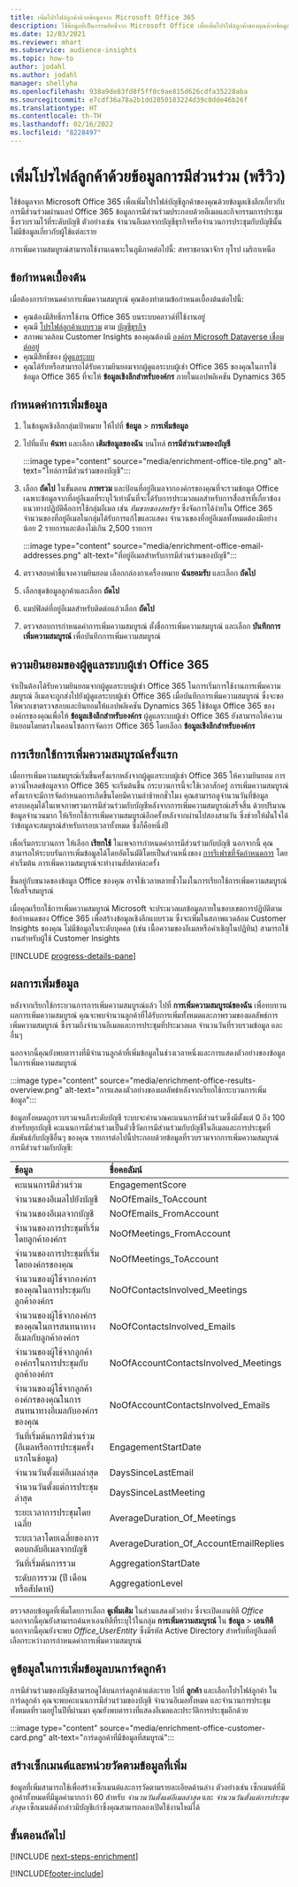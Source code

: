 ```yaml
---
title: เพิ่มโปรไฟล์ลูกค้าด้วยข้อมูลจาก Microsoft Office 365
description: ใช้ข้อมูลที่เป็นกรรมสิทธิ์จาก Microsoft Office เพื่อเพิ่มโปรไฟล์ลูกค้าของคุณด้วยข้อมูลการมีส่วนร่วม
ms.date: 12/03/2021
ms.reviewer: mhart
ms.subservice: audience-insights
ms.topic: how-to
author: jodahl
ms.author: jodahl
manager: shellyha
ms.openlocfilehash: 938a9de83fd8f5ff0c9ae815d626cdfa35228aba
ms.sourcegitcommit: e7cdf36a78a2b1dd2850183224d39c8dde46b26f
ms.translationtype: HT
ms.contentlocale: th-TH
ms.lasthandoff: 02/16/2022
ms.locfileid: "8228497"
---
```

# <a name="enrich-customer-profiles-with-engagement-data-preview"></a>เพิ่มโปรไฟล์ลูกค้าด้วยข้อมูลการมีส่วนร่วม (พรีวิว)

ใช้ข้อมูลจาก Microsoft Office 365 เพื่อเพิ่มโปรไฟล์บัญชีลูกค้าของคุณด้วยข้อมูลเชิงลึกเกี่ยวกับการมีส่วนร่วมผ่านแอป Office 365 ข้อมูลการมีส่วนร่วมประกอบด้วยอีเมลและกิจกรรมการประชุมซึ่งรวบรวมไว้ที่ระดับบัญชี ตัวอย่างเช่น จำนวนอีเมลจากบัญชีธุรกิจหรือจำนวนการประชุมกับบัญชีนั้น ไม่มีข้อมูลเกี่ยวกับผู้ใช้แต่ละราย 

การเพิ่มความสมบูรณ์สามารถใช้งานเฉพาะในภูมิภาคต่อไปนี้: สหราชอาณาจักร ยุโรป เมริกาเหนือ

## <a name="prerequisites"></a>ข้อกำหนดเบื้องต้น

เมื่อต้องการกำหนดค่าการเพิ่มความสมบูรณ์ คุณต้องทำตามข้อกำหนดเบื้องต้นต่อไปนี้:

- คุณต้องมีสิทธิ์การใช้งาน Office 365 บนระบบคลาวด์ที่ใช้งานอยู่
- คุณมี [โปรไฟล์ลูกค้าแบบรวม](customer-profiles.md) ตาม [บัญชีธุรกิจ](work-with-business-accounts.md)
- สภาพแวดล้อม Customer Insights ของคุณต้องมี [องค์กร Microsoft Dataverse เชื่อมต่ออยู่](create-environment.md#step-3-connect-to-microsoft-dataverse)
- คุณมีสิทธิ์ของ [ผู้ดูแลระบบ](permissions.md#administrator)
- คุณได้รับหรือสามารถได้รับความยินยอมจากผู้ดูแลระบบผู้เช่า Office 365 ของคุณในการใช้ข้อมูล Office 365 ที่จะให้ **ข้อมูลเชิงลึกสำหรับองค์กร** ภายในแอปพลิเคชัน Dynamics 365

## <a name="configure-the-enrichment"></a>กำหนดค่าการเพิ่มข้อมูล

1. ในข้อมูลเชิงลึกกลุ่มเป้าหมาย ให้ไปที่ **ข้อมูล** > **การเพิ่มข้อมูล**

1. ไปที่แท็บ **ค้นหา** และเลือก **เติมข้อมูลของฉัน** บนไทล์ **การมีส่วนร่วมของบัญชี**

   :::image type="content" source="media/enrichment-office-tile.png" alt-text="ไทล์การมีส่วนร่วมของบัญชี":::
   
1. เลือก **ถัดไป** ในขั้นตอน **ภาพรวม** และป้อนที่อยู่อีเมลจากองค์กรของคุณที่จะรวมข้อมูล Office เฉพาะข้อมูลจากที่อยู่อีเมลที่ระบุไว้เท่านั้นที่จะได้รับการประมวลผลสำหรับการสื่อสารที่เกี่ยวข้อง แนวทางปฏิบัติคือการใช้กลุ่มอีเมล เช่น *ทีมขายของสหรัฐฯ* ซึ่งจัดการได้ง่ายใน Office 365 จำนวนของที่อยู่อีเมลในกลุ่มได้รับการแก้ไขและแสดง จำนวนของที่อยู่อีเมลทั้งหมดต้องมีอย่างน้อย 2 รายการและต้องไม่เกิน 2,500 รายการ

   :::image type="content" source="media/enrichment-office-email-addresses.png" alt-text="ที่อยู่อีเมลสำหรับการมีส่วนร่วมของบัญชี":::

1. ตรวจสอบคำชี้แจงความยินยอม เลือกกล่องกาเครื่องหมาย **ฉันยอมรับ** และเลือก **ถัดไป**

1. เลือกชุดข้อมูลลูกค้าและเลือก **ถัดไป**

1. แมปฟิลด์ที่อยู่อีเมลสำหรับติดต่อแล้วเลือก **ถัดไป**

1. ตรวจสอบการกำหนดค่าการเพิ่มความสมบูรณ์ ตั้งชื่อการเพิ่มความสมบูรณ์ และเลือก **บันทึกการเพิ่มความสมบูรณ์** เพื่อบันทึกการเพิ่มความสมบูรณ์

## <a name="office-365-tenant-administrator-consent"></a>ความยินยอมของผู้ดูแลระบบผู้เช่า Office 365

จำเป็นต้องได้รับความยินยอมจากผู้ดูแลระบบผู้เช่า Office 365 ในการเริ่มการใช้งานการเพิ่มความสมบูรณ์ อีเมลจะถูกส่งไปยังผู้ดูแลระบบผู้เช่า Office 365 เมื่อบันทึกการเพิ่มความสมบูรณ์ ซึ่งจะขอให้พวกเขาตรวจสอบและยินยอมให้แอปพลิเคชัน Dynamics 365 ใช้ข้อมูล Office 365 ขององค์กรของคุณเพื่อให้ **ข้อมูลเชิงลึกสำหรับองค์กร** ผู้ดูแลระบบผู้เช่า Office 365 ยังสามารถให้ความยินยอมโดยตรงในคอนโซลการจัดการ Office 365 โดยเลือก **ข้อมูลเชิงลึกสำหรับองค์กร**

## <a name="running-the-enrichment-for-the-first-time"></a>การเรียกใช้การเพิ่มความสมบูรณ์ครั้งแรก

เมื่อการเพิ่มความสมบูรณ์เริ่มขึ้นครั้งแรกหลังจากผู้ดูแลระบบผู้เช่า Office 365 ให้ความยินยอม การดาวน์โหลดข้อมูลจาก Office 365 จะเริ่มต้นขึ้น กระบวนการนี้จะใช้เวลาสักครู่ การเพิ่มความสมบูรณ์ครั้งแรกจะมีการจัดกำหนดการเกิดขึ้นโดยมีความล่าช้าหกชั่วโมง คุณสามารถดูจำนวนวันที่ข้อมูลครอบคลุมได้ในเพจภาพรวมการมีส่วนร่วมกับบัญชีหลังจากการเพิ่มความสมบูรณ์เสร็จสิ้น ด้วยปริมาณข้อมูลจำนวนมาก ให้เรียกใช้การเพิ่มความสมบูรณ์อีกครั้งหลังจากผ่านไปสองสามวัน ซึ่งช่วยให้มั่นใจได้ว่าข้อมูลจะสมบูรณ์สำหรับกรอบเวลาทั้งหมด ซึ่งก็คือหนึ่งปี

เพื่อเริ่มกระบวนการ ให้เลือก **เรียกใช้** ในเพจการกำหนดค่าการมีส่วนร่วมกับบัญชี นอกจากนี้ คุณสามารถให้ระบบรันการเพิ่มข้อมูลได้โดยอัตโนมัติโดยเป็นส่วนหนึ่งของ [การรีเฟรชที่จัดกำหนดการ](system.md#schedule-tab) โดยค่าเริ่มต้น การเพิ่มความสมบูรณ์จะทำงานสัปดาห์ละครั้ง

ขึ้นอยู่กับขนาดของข้อมูล Office ของคุณ อาจใช้เวลาหลายชั่วโมงในการเรียกใช้การเพิ่มความสมบูรณ์ให้เสร็จสมบูรณ์

เมื่อคุณเรียกใช้การเพิ่มความสมบูรณ์ Microsoft จะประมวลผลข้อมูลภายในขอบเขตการปฏิบัติตามข้อกำหนดของ Office 365 เพื่อสร้างข้อมูลเชิงลึกแบบรวม ซึ่งจะเพิ่มในสภาพแวดล้อม Customer Insights ของคุณ ไม่มีข้อมูลในระดับบุคคล (เช่น เนื้อความของอีเมลหรือคำเชิญในปฏิทิน) สามารถใช้งานสำหรับผู้ใช้ Customer Insights 

[!INCLUDE [progress-details-pane](../includes/progress-details-pane.md)]

## <a name="enrichment-results"></a>ผลการเพิ่มข้อมูล

หลังจากเรียกใช้กระบวนการการเพิ่มความสมบูรณ์แล้ว ไปที่ **การเพิ่มความสมบูรณ์ของฉัน** เพื่อทบทวนผลการเพิ่มความสมบูรณ์ คุณจะพบจำนวนลูกค้าที่ได้รับการเพิ่มทั้งหมดและภาพรวมของผลลัพธ์การเพิ่มความสมบูรณ์ ซึ่งรวมถึงจำนวนอีเมลและการประชุมที่ประมวลผล จำนวนวันที่รวบรวมข้อมูล และอื่นๆ

นอกจากนี้คุณยังพบตารางที่มีจำนวนลูกค้าที่เพิ่มข้อมูลในช่วงเวลาหนึ่งและการแสดงตัวอย่างของข้อมูลในการเพิ่มความสมบูรณ์  

:::image type="content" source="media/enrichment-office-results-overview.png" alt-text="การแสดงตัวอย่างของผลลัพธ์หลังจากเรียกใช้กระบวนการเพิ่มข้อมูล":::

ข้อมูลทั้งหมดถูกรวบรวมจนถึงระดับบัญชี ระบบจะคำนวณคะแนนการมีส่วนร่วมซึ่งมีตั้งแต่ 0 ถึง 100 สำหรับทุกบัญชี คะแนนการมีส่วนร่วมเป็นตัวชี้วัดการมีส่วนร่วมกับบัญชีในอีเมลและการประชุมที่สัมพันธ์กับบัญชีอื่นๆ ของคุณ รายการต่อไปนี้ประกอบด้วยข้อมูลที่รวบรวมจากการเพิ่มความสมบูรณ์การมีส่วนร่วมกับบัญชี:



| ข้อมูล                                                                              | ชื่อคอลัมน์                              |
| :-------------------------------------------------------------------------------- |:---------------------------------------- |
| คะแนนการมีส่วนร่วม                                                                  |  EngagementScore                         |
| จำนวนของอีเมลไปยังบัญชี                                                       |  NoOfEmails_ToAccount                    |
| จำนวนของอีเมลจากบัญชี                                                     |  NoOfEmails_FromAccount                  | 
| จำนวนของการประชุมที่เริ่มโดยลูกค้าองค์กร                                           |  NoOfMeetings_FromAccount                | 
| จำนวนของการประชุมที่เริ่มโดยองค์กรของคุณ                                 |  NoOfMeetings_ToAccount                  | 
| จำนวนของผู้ใช้จากองค์กรของคุณในการประชุมกับลูกค้าองค์กร                  |  NoOfContactsInvolved_Meetings           | 
| จำนวนของผู้ใช้จากองค์กรของคุณในการสนทนาทางอีเมลกับลูกค้าองค์กร       |  NoOfContactsInvolved_Emails             | 
| จำนวนของผู้ใช้จากลูกค้าองค์กรในการประชุมกับลูกค้าองค์กร                  |  NoOfAccountContactsInvolved_Meetings    | 
| จำนวนของผู้ใช้จากลูกค้าองค์กรของคุณในการสนทนาทางอีเมลกับองค์กรของคุณ       |  NoOfAccountContactsInvolved_Emails      | 
| วันที่เริ่มต้นการมีส่วนร่วม (อีเมลหรือการประชุมครั้งแรกในข้อมูล)                        |  EngagementStartDate                     | 
| จำนวนวันตั้งแต่อีเมลล่าสุด                                                             |  DaysSinceLastEmail                      | 
| จำนวนวันตั้งแต่การประชุมล่าสุด                                                           |  DaysSinceLastMeeting                    | 
| ระยะเวลาการประชุมโดยเฉลี่ย                                                      |  AverageDuration_Of_Meetings             | 
| ระยะเวลาโดยเฉลี่ยของการตอบกลับอีเมลจากบัญชี                                    |  AverageDuration_Of_AccountEmailReplies  | 
| วันที่เริ่มต้นการรวม                                                            |  AggregationStartDate                    | 
| ระดับการรวม (ปี เดือน หรือสัปดาห์)                                          |  AggregationLevel                        | 


ตรวจสอบข้อมูลที่เพิ่มโดยการเลือก **ดูเพิ่มเติม** ในส่วนแสดงตัวอย่าง ซึ่งจะเปิดเอนทิตี  *Office* นอกจากนี้คุณยังสามารถค้นหาเอนทิตีที่ระบุไว้ในกลุ่ม **การเพิ่มความสมบูรณ์** ใน **ข้อมูล** > **เอนทิตี** นอกจากนี้คุณยังจะพบ *Office_UserEntity* ซึ่งมีรหัส Active Directory สำหรับที่อยู่อีเมลที่เลือกระหว่างการกำหนดค่าการเพิ่มความสมบูรณ์ 

## <a name="see-enrichment-data-on-the-customer-card"></a>ดูข้อมูลในการเพิ่มข้อมูลบนการ์ดลูกค้า

การมีส่วนร่วมของบัญชีสามารถดูได้บนการ์ดลูกค้าแต่ละราย ไปที่ **ลูกค้า** และเลือกโปรไฟล์ลูกค้า ในการ์ดลูกค้า คุณจะพบคะแนนการมีส่วนร่วมของบัญชี จำนวนอีเมลทั้งหมด และจำนวนการประชุมทั้งหมดที่รวมอยู่ในปีที่ผ่านมา คุณยังพบตารางที่แสดงอีเมลและประวัติการประชุมอีกด้วย

:::image type="content" source="media/enrichment-office-customer-card.png" alt-text="การ์ดลูกค้าที่มีข้อมูลที่สมบูรณ์":::

## <a name="create-segments-and-measures-based-on-the-enriched-data"></a>สร้างเซ็กเมนต์และหน่วยวัดตามข้อมูลที่เพิ่ม

ข้อมูลที่เพิ่มสามารถใช้เพื่อสร้างเซ็กเมนต์และการวัดตามรายละเอียดด้านล่าง ตัวอย่างเช่น เซ็กเมนต์ที่มีลูกค้าทั้งหมดที่มีมูลค่ามากกว่า 60 สำหรับ *จำนวนวันตั้งแต่อีเมลล่าสุด* และ *จำนวนวันตั้งแต่การประชุมล่าสุด* เซ็กเมนต์ดังกล่าวมีบัญชีเก่าซึ่งคุณสามารถลองเปิดใช้งานใหม่ได้ 

## <a name="next-steps"></a>ขั้นตอนถัดไป

[!INCLUDE [next-steps-enrichment](../includes/next-steps-enrichment.md)]


[!INCLUDE[footer-include](../includes/footer-banner.md)]
